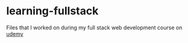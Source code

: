 # learning-fullstack

<p>Files that I worked on during my full stack web development course on <a href="https://www.udemy.com/course/the-complete-web-development-bootcamp/">udemy</a> </p>
